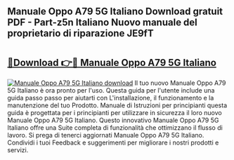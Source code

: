 ## Manuale Oppo A79 5G Italiano Download gratuit PDF - Part-z5n Italiano Nuovo manuale del proprietario di riparazione JE9fT

# <h2><a href="http://dfglf7n.blite.top/?on=Manuale+Oppo+A79+5G+Italiano">🔗Download 👉🔴 Manuale Oppo A79 5G Italiano</a></h2>

[![Manuale Oppo A79 5G Italiano download](https://i.imgur.com/lujVjoI.png)](http://dfglf7n.blite.top/?on=Manuale+Oppo+A79+5G+Italiano)
Il tuo nuovo Manuale Oppo A79 5G Italiano è ora pronto per l'uso. Questa guida per l'utente include una guida passo passo per aiutarti con L'installazione, il funzionamento e la manutenzione del tuo Prodotto. Manuale di Istruzioni per principianti questa guida è progettata per i principianti per utilizzare in sicurezza il loro nuovo Manuale Oppo A79 5G Italiano. Questo innovativo Manuale Oppo A79 5G Italiano offre una Suite completa di funzionalità che ottimizzano il flusso di lavoro. Si prega di tenerci aggiornati Manuale Oppo A79 5G Italiano. Condividi i tuoi Feedback e suggerimenti per migliorare i nostri prodotti e servizi.
